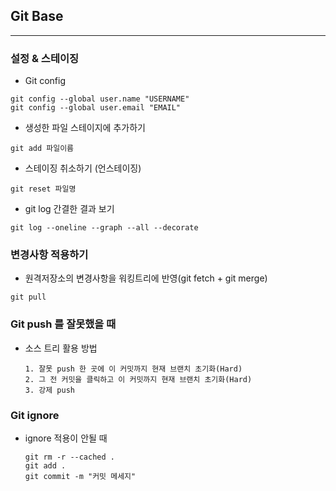 ## Git Base
---
### 설정 & 스테이징
- Git config
```
git config --global user.name "USERNAME" 
git config --global user.email "EMAIL"

```
- 생성한 파일 스테이지에 추가하기
```
git add 파일이름
```
- 스테이징 취소하기 (언스테이징)
```
git reset 파일명
```
- git log 간결한 결과 보기
```
git log --oneline --graph --all --decorate
```

 ### 변경사항 적용하기
 - 원격저장소의 변경사항을 워킹트리에 반영(git fetch + git merge)
 ```
 git pull
 ```
 ### Git push 를 잘못했을 때
 - 소스 트리 활용 방법
    ```
    1. 잘못 push 한 곳에 이 커밋까지 현재 브랜치 초기화(Hard)
    2. 그 전 커밋을 클릭하고 이 커밋까지 현재 브랜치 초기화(Hard)
    3. 강제 push
    ```
### Git ignore
- ignore 적용이 안될 때
    ```
    git rm -r --cached .
    git add .
    git commit -m "커밋 메세지"
    ```
